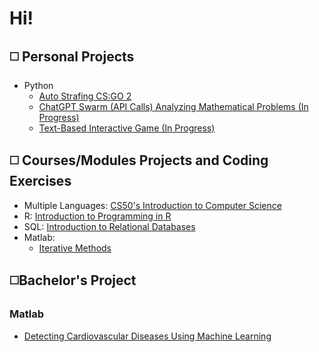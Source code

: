 # Hi!

## ◻️ Personal Projects
- Python
  - [Auto Strafing CS:GO 2](https://github.com/PadTo/Auto_Counter_Strafing_cs_go_2)
  - [ChatGPT Swarm (API Calls) Analyzing Mathematical Problems (In Progress)](https://github.com/PadTo/OpenAi_Swarm)
  - [Text-Based Interactive Game (In Progress)](https://github.com/PadTo/Text_Based_Escape_Room)

## ◻️ Courses/Modules Projects and Coding Exercises 

- Multiple Languages: [CS50's Introduction to Computer Science](https://github.com/PadTo/CS50--Course-)
- R: [Introduction to Programming in R](https://github.com/PadTo/Programming-in-R)
- SQL: [Introduction to Relational Databases](https://github.com/PadTo/Introduction-Relational-Databases--SQL-)
- Matlab:
  - [Iterative Methods](https://github.com/PadTo/ITERATIVE_METHODS-Matlab-)

## ◻️Bachelor's Project 
### Matlab
- [Detecting Cardiovascular Diseases Using Machine Learning](https://github.com/PadTo/Detecting-CVDs-Using-ML-MATLAB/tree/main)
